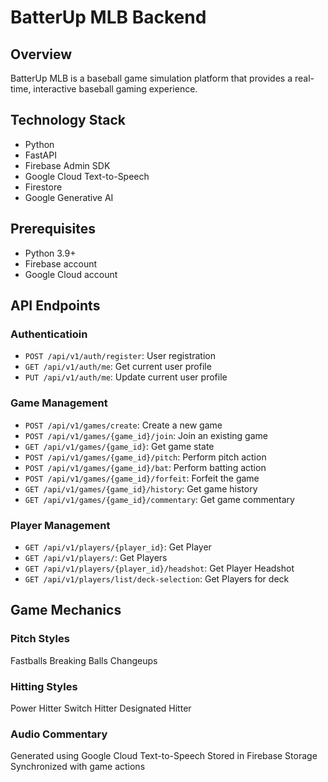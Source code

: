 # BatterUp MLB Backend

## Overview
BatterUp MLB is a baseball game simulation platform that provides a real-time, interactive baseball gaming experience.

## Technology Stack
- Python
- FastAPI
- Firebase Admin SDK
- Google Cloud Text-to-Speech
- Firestore
- Google Generative AI

## Prerequisites
- Python 3.9+
- Firebase account
- Google Cloud account

## API Endpoints

### Authenticatioin
- ```POST /api/v1/auth/register```: User registration
- ```GET /api/v1/auth/me```: Get current user profile
- ```PUT /api/v1/auth/me```: Update current user profile

### Game Management
- ```POST /api/v1/games/create```: Create a new game
- ```POST /api/v1/games/{game_id}/join```: Join an existing game
- ```GET /api/v1/games/{game_id}```: Get game state
- ```POST /api/v1/games/{game_id}/pitch```: Perform pitch action
- ```POST /api/v1/games/{game_id}/bat```: Perform batting action
- ```POST /api/v1/games/{game_id}/forfeit```: Forfeit the game
- ```GET /api/v1/games/{game_id}/history```: Get game history
- ```GET /api/v1/games/{game_id}/commentary```: Get game commentary


### Player Management
- ```GET /api/v1/players/{player_id}```: Get Player
- ```GET /api/v1/players/```: Get Players
- ```GET /api/v1/players/{player_id}/headshot```: Get Player Headshot
- ```GET /api/v1/players/list/deck-selection```: Get Players for deck

## Game Mechanics
### Pitch Styles

Fastballs
Breaking Balls
Changeups

### Hitting Styles

Power Hitter
Switch Hitter
Designated Hitter

### Audio Commentary

Generated using Google Cloud Text-to-Speech
Stored in Firebase Storage
Synchronized with game actions


